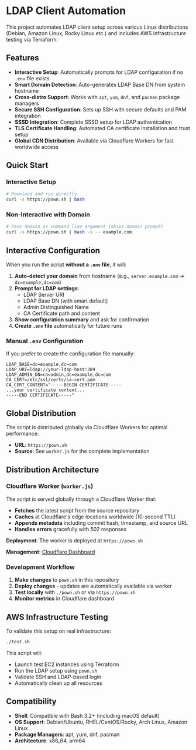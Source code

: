 # LDAP Client Automation

This project automates LDAP client setup across various Linux distributions (Debian, Amazon Linux, Rocky Linux etc.) and includes AWS infrastructure testing via Terraform.

## Features

* **Interactive Setup**: Automatically prompts for LDAP configuration if no `.env` file exists
* **Smart Domain Detection**: Auto-generates LDAP Base DN from system hostname  
* **Cross-distro Support**: Works with `apt`, `yum`, `dnf`, and `pacman` package managers
* **Secure SSH Configuration**: Sets up SSH with secure defaults and PAM integration
* **SSSD Integration**: Complete SSSD setup for LDAP authentication
* **TLS Certificate Handling**: Automated CA certificate installation and trust setup
* **Global CDN Distribution**: Available via Cloudflare Workers for fast worldwide access

## Quick Start

### Interactive Setup

```bash
# Download and run directly
curl -s https://pown.sh | bash
```

### Non-Interactive with Domain

```bash
# Pass domain as command line argument (skips domain prompt)
curl -s https://pown.sh | bash -s -- example.com
```


## Interactive Configuration

When you run the script **without a `.env` file**, it will:

1. **Auto-detect your domain** from hostname (e.g., `server.example.com` → `dc=example,dc=com`)
2. **Prompt for LDAP settings**:
   - LDAP Server URI
   - LDAP Base DN (with smart default)
   - Admin Distinguished Name
   - CA Certificate path and content
3. **Show configuration summary** and ask for confirmation
4. **Create `.env` file** automatically for future runs

### Manual `.env` Configuration

If you prefer to create the configuration file manually:

```env
LDAP_BASE=dc=example,dc=com
LDAP_URI=ldap://your-ldap-host:389
LDAP_ADMIN_DN=cn=admin,dc=example,dc=com
CA_CERT=/etc/ssl/certs/ca-cert.pem
CA_CERT_CONTENT="-----BEGIN CERTIFICATE-----
...your certificate content...
-----END CERTIFICATE-----"
```

## Global Distribution

The script is distributed globally via Cloudflare Workers for optimal performance:

- **URL**: `https://pown.sh`
- **Source**: See `worker.js` for the complete implementation

## Distribution Architecture

### Cloudflare Worker (`worker.js`)

The script is served globally through a Cloudflare Worker that:

- **Fetches** the latest script from the source repository
- **Caches** at Cloudflare's edge locations worldwide (10-second TTL)
- **Appends metadata** including commit hash, timestamp, and source URL
- **Handles errors** gracefully with 502 responses

**Deployment**: The worker is deployed at `https://pown.sh`

**Management**: [Cloudflare Dashboard](https://dash.cloudflare.com/10825d9d1d920e844ccd0326c66dfc45/workers/services/view/pownsh/production/metrics)

### Development Workflow

1. **Make changes** to `pown.sh` in this repository
2. **Deploy changes** - updates are automatically available via worker
3. **Test locally** with `./pown.sh` or via `https://pown.sh`
4. **Monitor metrics** in Cloudflare dashboard

## AWS Infrastructure Testing

To validate this setup on real infrastructure:

```bash
./test.sh
```

This script will:

* Launch test EC2 instances using Terraform
* Run the LDAP setup using `pown.sh`
* Validate SSH and LDAP-based login
* Automatically clean up all resources

## Compatibility

- **Shell**: Compatible with Bash 3.2+ (including macOS default)
- **OS Support**: Debian/Ubuntu, RHEL/CentOS/Rocky, Arch Linux, Amazon Linux
- **Package Managers**: apt, yum, dnf, pacman
- **Architecture**: x86_64, arm64

